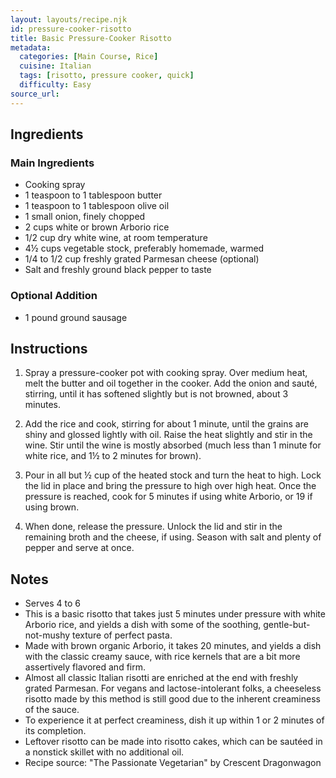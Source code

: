 ```yaml
---
layout: layouts/recipe.njk
id: pressure-cooker-risotto
title: Basic Pressure-Cooker Risotto
metadata:
  categories: [Main Course, Rice]
  cuisine: Italian
  tags: [risotto, pressure cooker, quick]
  difficulty: Easy
source_url: 
---
```



## Ingredients

### Main Ingredients
- Cooking spray
- 1 teaspoon to 1 tablespoon butter
- 1 teaspoon to 1 tablespoon olive oil
- 1 small onion, finely chopped
- 2 cups white or brown Arborio rice
- 1/2 cup dry white wine, at room temperature
- 4½ cups vegetable stock, preferably homemade, warmed
- 1/4 to 1/2 cup freshly grated Parmesan cheese (optional)
- Salt and freshly ground black pepper to taste

### Optional Addition
- 1 pound ground sausage

## Instructions

1. Spray a pressure-cooker pot with cooking spray. Over medium heat, melt the butter and oil together in the cooker. Add the onion and sauté, stirring, until it has softened slightly but is not browned, about 3 minutes.

2. Add the rice and cook, stirring for about 1 minute, until the grains are shiny and glossed lightly with oil. Raise the heat slightly and stir in the wine. Stir until the wine is mostly absorbed (much less than 1 minute for white rice, and 1½ to 2 minutes for brown).

3. Pour in all but ½ cup of the heated stock and turn the heat to high. Lock the lid in place and bring the pressure to high over high heat. Once the pressure is reached, cook for 5 minutes if using white Arborio, or 19 if using brown.

4. When done, release the pressure. Unlock the lid and stir in the remaining broth and the cheese, if using. Season with salt and plenty of pepper and serve at once.

## Notes
- Serves 4 to 6
- This is a basic risotto that takes just 5 minutes under pressure with white Arborio rice, and yields a dish with some of the soothing, gentle-but-not-mushy texture of perfect pasta.
- Made with brown organic Arborio, it takes 20 minutes, and yields a dish with the classic creamy sauce, with rice kernels that are a bit more assertively flavored and firm.
- Almost all classic Italian risotti are enriched at the end with freshly grated Parmesan. For vegans and lactose-intolerant folks, a cheeseless risotto made by this method is still good due to the inherent creaminess of the sauce.
- To experience it at perfect creaminess, dish it up within 1 or 2 minutes of its completion.
- Leftover risotto can be made into risotto cakes, which can be sautéed in a nonstick skillet with no additional oil.
- Recipe source: "The Passionate Vegetarian" by Crescent Dragonwagon